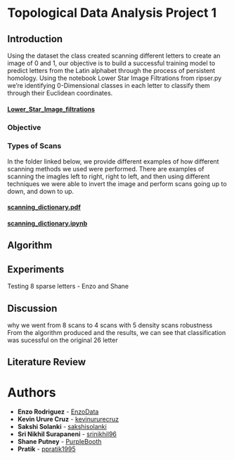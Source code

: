 # Topological Data Analysis Project 1

## Introduction
Using the dataset the class created scanning different letters to create an image of 0 and 1, our objective is to build a successful training model to predict letters from the Latin alphabet through the process of persistent homology. 
Using the notebook Lower Star Image Filtrations from ripser.py we’re identifying 0-Dimensional classes in each letter to classify them through their Euclidean coordinates.
#### [Lower_Star_Image_filtrations](https://ripser.scikit-tda.org/Lower%20Star%20Image%20Filtrations.html)
### Objective 
### Types of Scans
In the folder linked below, we provide different examples of how different scanning methods we used were performed. There are examples of scanning the imagles left to right, right to left, and then using different techniques we were able to invert the image and perform scans going up to down, and down to up. 
#### [scanning_dictionary.pdf](https://github.com/EnzoData/TDA_Project1/tree/master/Scanning%20Methods)
#### [scanning_dictionary.ipynb](https://github.com/EnzoData/TDA_Project1/tree/master/Scanning%20Examples)
## Algorithm


## Experiments
Testing 8 sparse letters - Enzo and Shane 

## Discussion 
why we went from 8 scans to 4 scans with 5 density scans
robustness 
From the algorithm produced and the results, we can see that classification was sucessful on the original 26 letter


## Literature Review

# Authors

* **Enzo Rodriguez** - [EnzoData](https://github.com/EnzoData)
* **Kevin Urure Cruz** - [kevinururecruz](https://github.com/kevinururecruz)
* **Sakshi Solanki** - [sakshisolanki](https://github.com/sakshisolanki)
* **Sri Nikhil Surapaneni** - [srinikhil96](https://github.com/srinikhil96)
* **Shane Putney** - [PurpleBooth](https://github.com/ShanePutney)
* **Pratik** - [ppratik1995](https://github.com/ppratik1995)
